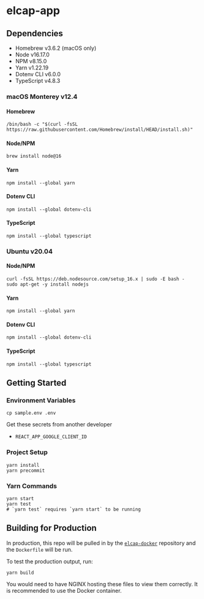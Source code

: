 # elcap-app

## Dependencies

- Homebrew v3.6.2 (macOS only)
- Node v16.17.0
- NPM v8.15.0
- Yarn v1.22.19
- Dotenv CLI v6.0.0
- TypeScript v4.8.3

### macOS Monterey v12.4

#### Homebrew

```
/bin/bash -c "$(curl -fsSL https://raw.githubusercontent.com/Homebrew/install/HEAD/install.sh)"
```

#### Node/NPM

```
brew install node@16
```

#### Yarn

```
npm install --global yarn
```

#### Dotenv CLI

```
npm install --global dotenv-cli
```

#### TypeScript

```
npm install --global typescript
```

### Ubuntu v20.04

#### Node/NPM

```
curl -fsSL https://deb.nodesource.com/setup_16.x | sudo -E bash -
sudo apt-get -y install nodejs
```

#### Yarn

```
npm install --global yarn
```

#### Dotenv CLI

```
npm install --global dotenv-cli
```

#### TypeScript

```
npm install --global typescript
```

## Getting Started

### Environment Variables

```
cp sample.env .env
```

Get these secrets from another developer

- `REACT_APP_GOOGLE_CLIENT_ID`

### Project Setup

```
yarn install
yarn precommit
```

### Yarn Commands

```
yarn start
yarn test
# `yarn test` requires `yarn start` to be running
```

## Building for Production

In production, this repo will be pulled in by the [`elcap-docker`](https://github.com/joshuabradley012/elcap-docker) repository and the `Dockerfile` will be run.

To test the production output, run:

```
yarn build
```

You would need to have NGINX hosting these files to view them correctly. It is recommended to use the Docker container.
